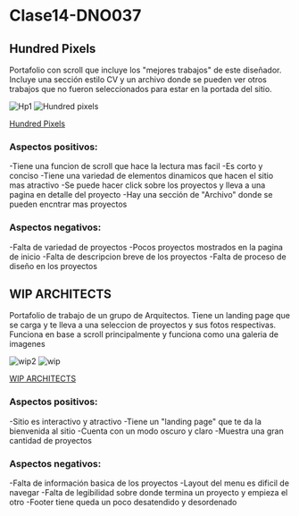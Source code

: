 # Clase14-DNO037


## Hundred Pixels

Portafolio con scroll que incluye los "mejores trabajos" de este diseñador. Incluye una sección estilo CV y un archivo donde se pueden ver otros trabajos que no fueron seleccionados para estar en la portada del sitio.

![Hp1](https://user-images.githubusercontent.com/75643049/172653114-d0f064b5-f879-424a-87cc-eb24b3bf7ab1.png)
![Hundred pixels](https://user-images.githubusercontent.com/75643049/172653132-37490921-a463-42b0-be59-6e1e8d191acd.png)


[Hundred Pixels](https://www.hundredpixels.com/)

### Aspectos positivos:
-Tiene una funcion de scroll que hace la lectura mas facil
-Es corto y conciso
-Tiene una variedad de elementos dinamicos que hacen el sitio mas atractivo
-Se puede hacer click sobre los proyectos y lleva a una pagina en detalle del proyecto
-Hay una sección de "Archivo" donde se pueden encntrar mas proyectos

### Aspectos negativos:
-Falta de variedad de proyectos
-Pocos proyectos mostrados en la pagina de inicio
-Falta de descripcion breve de los proyectos
-Falta de proceso de diseño en los proyectos



## WIP ARCHITECTS

Portafolio de trabajo de un grupo de Arquitectos. Tiene un landing page que se carga y te lleva a una seleccion de proyectos y sus fotos respectivas. Funciona en base a scroll principalmente y funciona como una galeria de imagenes

![wip2](https://user-images.githubusercontent.com/75643049/172663393-f3ae40a3-cdc9-43dd-918b-469e8976761c.png)
![wip](https://user-images.githubusercontent.com/75643049/172663435-555972fa-0a4a-4434-9ef7-499ca32a6ccb.png)


[WIP ARCHITECTS](https://www.wip.com.gr/)

### Aspectos positivos:
-Sitio es interactivo y atractivo
-Tiene un "landing page" que te da la bienvenida al sitio
-Cuenta con un modo oscuro y claro
-Muestra una gran cantidad de proyectos

### Aspectos negativos:
-Falta de información basica de los proyectos
-Layout del menu es dificil de navegar
-Falta de legibilidad sobre donde termina un proyecto y empieza el otro
-Footer tiene queda un poco desatendido y desordenado
